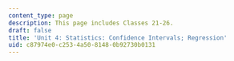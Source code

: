 ```yaml
---
content_type: page
description: This page includes Classes 21-26.
draft: false
title: 'Unit 4: Statistics: Confidence Intervals; Regression'
uid: c87974e0-c253-4a50-8148-0b92730b0131
---
```

